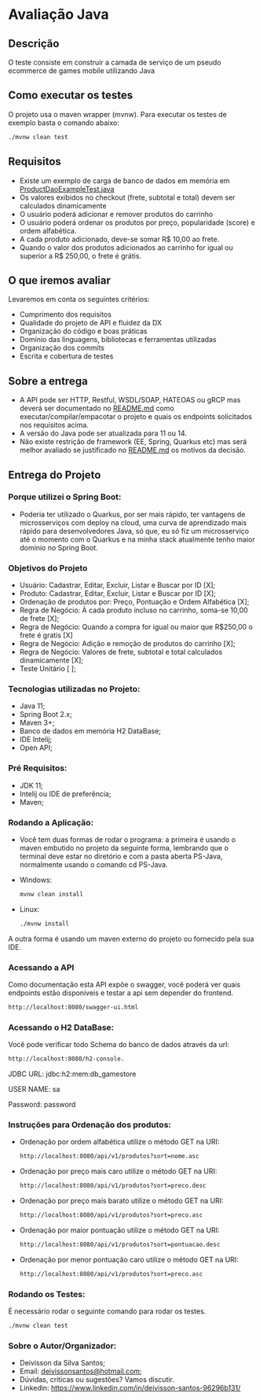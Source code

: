 # Avaliação Java


## Descrição

  O teste consiste em construir a camada de serviço de um pseudo ecommerce de games mobile utilizando Java

## Como executar os testes
  
  O projeto usa o maven wrapper (mvnw).
  Para executar os testes de exemplo basta o comando abaixo:
  ```sh
  ./mvnw clean test
  ```

## Requisitos

  - Existe um exemplo de carga de banco de dados em memória em [ProductDaoExampleTest.java](./src/test/java/br/com/supera/game/store/ProductDaoExampleTest.java)
  - Os valores exibidos no checkout (frete, subtotal e total) devem ser calculados dinamicamente
  - O usuário poderá adicionar e remover produtos do carrinho
  - O usuário poderá ordenar os produtos por preço, popularidade (score) e ordem alfabética.
  - A cada produto adicionado, deve-se somar R$ 10,00 ao frete.
  - Quando o valor dos produtos adicionados ao carrinho for igual ou superior a R$ 250,00, o frete é grátis.

## O que iremos avaliar

Levaremos em conta os seguintes critérios:

  - Cumprimento dos requisitos
  - Qualidade do projeto de API e fluidez da DX
  - Organização do código e boas práticas
  - Domínio das linguagens, bibliotecas e ferramentas utilizadas
  - Organização dos commits
  - Escrita e cobertura de testes

## Sobre a entrega

  - A API pode ser HTTP, Restful, WSDL/SOAP, HATEOAS ou gRCP mas deverá ser documentado no [README.md](./README.md) como executar/compilar/empacotar o projeto e quais os endpoints solicitados nos requisitos acima. 
  - A versão do Java pode ser atualizada para 11 ou 14.
  - Não existe restrição de framework (EE, Spring, Quarkus etc) mas será melhor avaliado se justificado no [README.md](./README.md) os motivos da decisão.

## Entrega do Projeto

### Porque utilizei o Spring Boot:
- Poderia ter utilizado o Quarkus, por ser mais rápido, ter vantagens de microsserviços com deploy na cloud, uma curva de aprendizado mais rápido para desenvolvedores Java, 
só que, eu só fiz um microsserviço até o momento com o Quarkus e na minha stack atualmente tenho maior domínio no Spring Boot.

### Objetivos do Projeto
- Usuário: Cadastrar, Editar, Excluir, Listar e Buscar por ID [X];
- Produto: Cadastrar, Editar, Excluir, Listar e Buscar por ID [X];
- Ordenação de produtos por: Preço, Pontuação e Ordem Alfabética [X];
- Regra de Negócio: À cada produto incluso no carrinho, soma-se 10,00 de frete [X];
- Regra de Negócio: Quando a compra for igual ou maior que R$250,00 o frete é gratis [X]
- Regra de Negócio: Adição e remoção de produtos do carrinho [X];
- Regra de Negócio: Valores de frete, subtotal e total calculados dinamicamente [X];
- Teste Unitário [ ];

### Tecnologias utilizadas no Projeto:
- Java 11;
- Spring Boot 2.x;
- Maven 3+;
- Banco de dados em memória H2 DataBase;
- IDE Intelij;
- Open API;

### Pré Requisitos:
- JDK 11;
- Intelij ou IDE de preferência;
- Maven;

### Rodando a Aplicação: 
- Você tem duas formas de rodar o programa: a primeira é usando o maven embutido no projeto da seguinte forma, lembrando que o terminal deve estar no diretório e com a pasta aberta PS-Java, 
normalmente usando o comando cd PS-Java.


- Windows:
  ```sh
  mvnw clean install
  ```
- Linux:
  ```sh
  ./mvnw install
  ```

A outra forma é usando um maven externo do projeto ou fornecido pela sua IDE.
  
### Acessando a API
Como documentação esta API expõe o swagger, você poderá ver quais endpoints estão disponíveis e testar a api sem depender do frontend.
  ```sh
http://localhost:8080/swagger-ui.html
  ```

### Acessando o H2 DataBase:
Você pode verificar todo Schema do banco de dados através da url: 
  ```sh
http://localhost:8080/h2-console.
  ```
  
JDBC URL: jdbc:h2:mem:db_gamestore

USER NAME: sa

Password: password

### Instruções para Ordenação dos produtos:
- Ordenação por ordem alfabética utilize o método GET na URI:
  ```sh
  http://localhost:8080/api/v1/produtos?sort=nome.asc
  ```
- Ordenação por preço mais caro utilize o método GET na URI:
  ```sh
  http://localhost:8080/api/v1/produtos?sort=preco.desc
  ```
- Ordenação por preço mais barato utilize o método GET na URI:
  ```sh
  http://localhost:8080/api/v1/produtos?sort=preco.asc
  ```
- Ordenação por maior pontuação utilize o método GET na URI:
  ```sh
  http://localhost:8080/api/v1/produtos?sort=pontuacao.desc
  ```
- Ordenação por menor pontuação caro utilize o método GET na URI:
  ```sh
  http://localhost:8080/api/v1/produtos?sort=preco.asc
  ```
  

### Rodando os Testes:

É necessário rodar o seguinte comando para rodar os testes.

  ```sh
  ./mvnw clean test
  ```

### Sobre o Autor/Organizador: 
- Deivisson da Silva Santos;
- Email: deivissonsantos@hotmail.com;
- Dúvidas, criticas ou sugestões? Vamos discutir. 
- Linkedin: https://www.linkedin.com/in/deivisson-santos-96296b131/

